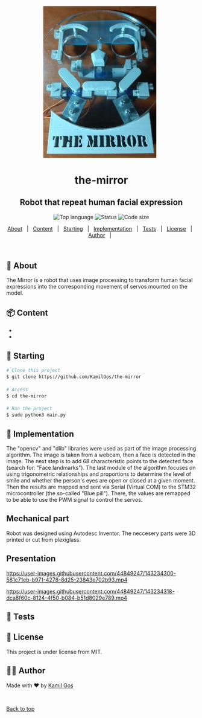 <!-- image -->
<div align="center" id="top"> 
  <img src=images/themirror.jpg width="300" />
  &#xa0;
</div>

<h1 align="center"> the-mirror </h1>
<h2 align="center"> Robot that repeat human facial expression </h2>

<!-- https://shields.io/ -->
<p align="center">
  <img alt="Top language" src="https://img.shields.io/badge/Language-Python-yellow?style=for-the-badge&logo=python">
  <img alt="Status" src="https://img.shields.io/badge/Status-done-green?style=for-the-badge">
  <img alt="Code size" src="https://img.shields.io/github/languages/code-size/KamilGos/the-mirror?style=for-the-badge">
</p>

<!-- table of contents -->
<p align="center">
  <a href="#dart-about">About</a> &#xa0; | &#xa0;
  <a href="#package-content">Content</a> &#xa0; | &#xa0;
  <a href="#checkered_flag-starting">Starting</a> &#xa0; | &#xa0;
  <a href="#eyes-implementation">Implementation</a> &#xa0; | &#xa0;
  <a href="#microscope-tests">Tests</a> &#xa0; | &#xa0;
  <a href="#memo-license">License</a> &#xa0; | &#xa0;
  <a href="#technologist-author">Author</a> &#xa0; | &#xa0;
</p>

<br>

## :dart: About ##
The Mirror is a robot that uses image processing to transform human facial expressions into the corresponding movement of servos mounted on the model. 


## :package: Content
 * []()
 * []()

## :checkered_flag: Starting ##
```bash
# Clone this project
$ git clone https://github.com/KamilGos/the-mirror

# Access
$ cd the-mirror

# Run the project
$ sudo python3 main.py
```

## :eyes: Implementation ##
The "opencv" and "dlib" libraries were used as part of the image processing algorithm. The image is taken from a webcam, then a face is detected in the image. The next step is to add 68 characteristic points to the detected face (search for: "Face landmarks"). The last module of the algorithm focuses on using trigonometric relationships and proportions to determine the level of smile and whether the person's eyes are open or closed at a given moment. Then the results are mapped and sent via Serial (Virtual COM) to the STM32 microcontroller (the so-called "Blue pill"). There, the values are remapped to be able to use the PWM signal to control the servos. 

<h2>Mechanical part</h2>
Robot was designed using Autodesc Inventor. The neccesery parts were 3D printed or cut from plexiglass.

<h2>Presentation</h2>


https://user-images.githubusercontent.com/44849247/143234300-581c71eb-b971-4278-8d25-23843e702b93.mp4

https://user-images.githubusercontent.com/44849247/143234318-dca8f60c-8124-4f50-b084-b51d8029e789.mp4


## :microscope: Tests ##

## :memo: License ##

This project is under license from MIT.

## :technologist: Author ##

Made with :heart: by <a href="https://github.com/KamilGos" target="_blank">Kamil Goś</a>

&#xa0;

<a href="#top">Back to top</a>



<!-- ADDONS -->
<!-- images -->
<!-- <h2 align="left">1. Mechanics </h2>
<div align="center" id="inventor"> 
  <img src=images/model_1.png width="230" />
  <img src=images/model_2.png width="236" />
  <img src=images/model_3.png width="228" />
  &#xa0;
</div> -->

<!-- one image -->
<!-- <h2 align="left">2. Electronics </h1>
<div align="center" id="electronics"> 
  <img src=images/electronics.png width="500" />
  &#xa0;
</div> -->


<!-- project dockerized -->
<!-- <div align="center" id="status"> 
  <img src="https://www.docker.com/sites/default/files/d8/styles/role_icon/public/2019-07/Moby-logo.png" alt="simulator" width="75" style="transform: scaleX(-1);"/>
   <font size="6"> Project dockerized</font> 
  <img src="https://www.docker.com/sites/default/files/d8/styles/role_icon/public/2019-07/Moby-logo.png" alt="simulator" width="75"/>
  &#xa0;
</div>
<h1 align="center"> </h1> -->
